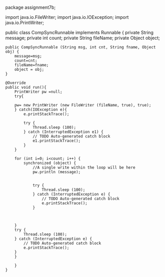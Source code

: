 

package assignment7b;

import java.io.FileWriter;
import java.io.IOException;
import java.io.PrintWriter;

public class CompSyncRunnable implements Runnable {
	private String message;
	private int count;
	private String fileName;
	private Object object;
	
	public CompSyncRunnable (String msg, int cnt, String fname, Object obj) {
		message=msg;
		count=cnt;
		fileName=fname;
		object = obj;
	}
	
	@Override
	public void run(){
		PrintWriter pw =null;
		try{
		
		pw= new PrintWriter (new FileWriter (fileName, true), true);
		} catch(IOException e){
			e.printStackTrace();
			
			try {
				Thread.sleep (100);
			} catch (InterruptedException e1) {
				// TODO Auto-generated catch block
				e1.printStackTrace();
			}
		}
		
		for (int i=0; i<count; i++) {
			synchronized (object) {
		        //A single write within the loop will be here
		        pw.println (message);
		        
		      
		        try {
					Thread.sleep (100);
				} catch (InterruptedException e) {
					// TODO Auto-generated catch block
					e.printStackTrace();
				}
		         
		        
		        
		}
		try {
			Thread.sleep (100);
		} catch (InterruptedException e) {
			// TODO Auto-generated catch block
			e.printStackTrace();
		}
		}

		}
	}


